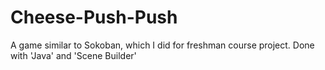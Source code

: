 # Cheese-Push-Push
A game similar to Sokoban, which I did for freshman course project.
Done with 'Java' and 'Scene Builder'
